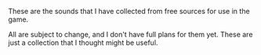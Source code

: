 These are the sounds that I have collected from free sources for use in the game.

All are subject to change, and I don't have full plans for them yet. These are just a collection
that I thought might be useful.